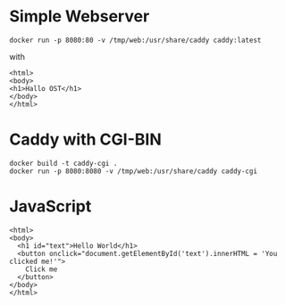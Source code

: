 #

# Simple Webserver

```
docker run -p 8080:80 -v /tmp/web:/usr/share/caddy caddy:latest
```
with

```
<html>
<body>
<h1>Hallo OST</h1>
</body>
</html>
```
# Caddy with CGI-BIN

```
docker build -t caddy-cgi .
docker run -p 8080:8080 -v /tmp/web:/usr/share/caddy caddy-cgi
```

# JavaScript

```
<html>
<body>
  <h1 id="text">Hello World</h1>
  <button onclick="document.getElementById('text').innerHTML = 'You clicked me!'">
    Click me
  </button>
</body>
</html>
```
